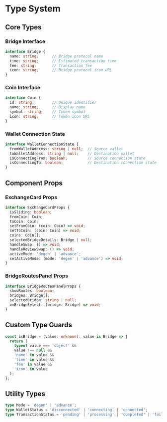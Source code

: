 # Type System

## Core Types

### Bridge Interface
```typescript
interface Bridge {
  name: string;      // Bridge protocol name
  time: string;      // Estimated transaction time
  fee: string;       // Transaction fee
  icon: string;      // Bridge protocol icon URL
}
```

### Coin Interface
```typescript
interface Coin {
  id: string;        // Unique identifier
  name: string;      // Display name
  symbol: string;    // Token symbol
  icon: string;      // Token icon URL
}
```

### Wallet Connection State
```typescript
interface WalletConnectionState {
  fromWalletAddress: string | null;  // Source wallet
  toWalletAddress: string | null;    // Destination wallet
  isConnectingFrom: boolean;         // Source connection state
  isConnectingTo: boolean;           // Destination connection state
}
```

## Component Props

### ExchangeCard Props
```typescript
interface ExchangeCardProps {
  isSliding: boolean;
  fromCoin: Coin;
  toCoin: Coin;
  setFromCoin: (coin: Coin) => void;
  setToCoin: (coin: Coin) => void;
  coins: Coin[];
  selectedBridgeDetails: Bridge | null;
  handleSwap: () => void;
  handleReviewSwap: () => void;
  activeMode: 'degen' | 'advance';
  setActiveMode: (mode: 'degen' | 'advance') => void;
}
```

### BridgeRoutesPanel Props
```typescript
interface BridgeRoutesPanelProps {
  showRoutes: boolean;
  bridges: Bridge[];
  selectedBridge: string | null;
  onBridgeSelect: (bridge: Bridge) => void;
}
```

## Custom Type Guards
```typescript
const isBridge = (value: unknown): value is Bridge => {
  return (
    typeof value === 'object' &&
    value !== null &&
    'name' in value &&
    'time' in value &&
    'fee' in value &&
    'icon' in value
  );
};
```

## Utility Types
```typescript
type Mode = 'degen' | 'advance';
type WalletStatus = 'disconnected' | 'connecting' | 'connected';
type TransactionStatus = 'pending' | 'processing' | 'completed' | 'failed';
```